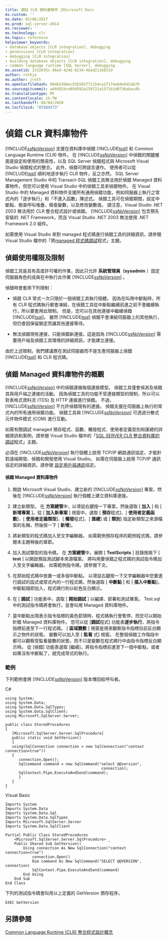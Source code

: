 ```yaml
---
title: 調試 CLR 資料庫物件 |Microsoft Docs
ms.custom: ''
ms.date: 03/06/2017
ms.prod: sql-server-2014
ms.reviewer: ''
ms.technology: clr
ms.topic: reference
helpviewer_keywords:
- database objects [CLR integration], debugging
- permissions [CLR integration]
- debugging [CLR integration]
- building database objects [CLR integration], debugging
- common language runtime [SQL Server], debugging
ms.assetid: 1332035c-d6ed-424d-8234-46ad21168319
author: rothja
ms.author: jroth
ms.openlocfilehash: 084b2494ec55b502f71154ca1f174a6de6d2ab70
ms.sourcegitcommit: ad4d92dce894592a259721a1571b1d8736abacdb
ms.translationtype: MT
ms.contentlocale: zh-TW
ms.lasthandoff: 08/04/2020
ms.locfileid: "87584573"
---
```

# <a name="debugging-clr-database-objects"></a>偵錯 CLR 資料庫物件
  [!INCLUDE[ssNoVersion](../../../includes/ssnoversion-md.md)] 支援在資料庫中偵錯 [!INCLUDE[tsql](../../../includes/tsql-md.md)] 和 Common Language Runtime (CLR) 物件。 在 [!INCLUDE[ssNoVersion](../../../includes/ssnoversion-md.md)] 中偵錯的關鍵層面是設定和使用的簡易性，以及 SQL Server 偵錯程式與 Microsoft Visual Studio 偵錯程式的整合。 此外，偵錯可跨語言運作。 使用者可以從 [!INCLUDE[tsql](../../../includes/tsql-md.md)] 順利地逐步執行 CLR 物件，反之亦然。 SQL Server Management Studio 中的 Transact-SQL 偵錯工具無法用於偵錯 Managed 資料庫物件，但您可以使用 Visual Studio 中的偵錯工具來偵錯物件。 在 Visual Studio 中的 Managed 資料物件支援所有通用偵錯功能，例如伺服器上執行之常式內的「逐步執行」和「不進入函數」陳述式。 偵錯工具可在偵錯期間，設定中斷點、檢查呼叫堆疊，檢查變數，以及修改變數值。 請注意，Visual Studio .NET 2003 無法用於 CLR 整合程式設計或偵錯。 [!INCLUDE[ssNoVersion](../../../includes/ssnoversion-md.md)] 包含預先安裝的 .NET Framework，而且 Visual Studio .NET 2003 無法使用 .NET Framework 2.0 組件。  
  
 如需使用 Visual Studio 來對 managed 程式碼進行偵錯工具的詳細資訊，請參閱 Visual Studio 檔中的「將[managed 程式碼調試](https://go.microsoft.com/fwlink/?LinkId=120377)程式」主題。  
  
## <a name="debugging-permissions-and-restrictions"></a>偵錯使用權限及限制  
 偵錯工具是具有高度許可權的作業，因此只允許 **系統管理員（sysadmin** ）固定伺服器角色的成員在中執行此作業 [!INCLUDE[ssNoVersion](../../../includes/ssnoversion-md.md)] 。  
  
 偵錯時會套用下列限制：  
  
-   偵錯 CLR 常式一次只限於一個偵錯工具執行個體。 因為在叫用中斷點時，所有 CLR 程式碼執行都會凍結，在偵錯工具從中斷點繼續前進之前不會繼續執行，所以要套用此限制。 但是，您可以在其他連接中繼續偵錯 [!INCLUDE[tsql](../../../includes/tsql-md.md)]。 雖然 [!INCLUDE[tsql](../../../includes/tsql-md.md)] 偵錯不會凍結伺服器上的其他執行，但仍會因保留鎖定而讓其他連接等待。  
  
-   無法偵錯現有連接，只能偵錯新連接。這是因為 [!INCLUDE[ssNoVersion](../../../includes/ssnoversion-md.md)] 需要用戶端及偵錯工具環境的詳細資訊，才能建立連接。  
  
 由於上述限制，我們建議應在測試伺服器而不是生產伺服器上偵錯 [!INCLUDE[tsql](../../../includes/tsql-md.md)] 和 CLR 程式碼。  
  
## <a name="overview-of-debugging-managed-database-objects"></a>偵錯 Managed 資料庫物件的概觀  
 [!INCLUDE[ssNoVersion](../../../includes/ssnoversion-md.md)] 中的偵錯遵循每個連接模型。 偵錯工具僅會偵測及偵錯其與用戶端之連接的活動。 因為偵錯工具的功能不受連接類型的限制，所以可以對表格式資料流 (TDS) 及 HTTP 連接進行偵錯。 不過，[!INCLUDE[ssNoVersion](../../../includes/ssnoversion-md.md)] 不允許偵錯現有的連接。 偵錯支援在伺服器上執行的常式內的所有通用偵錯功能。 偵錯工具與 [!INCLUDE[ssNoVersion](../../../includes/ssnoversion-md.md)] 可透過分散式元件物件模式 (COM) 進行互動。  
  
 如需有關調試 managed 預存程式、函數、觸發程式、使用者定義型別和匯總的詳細資訊和案例，請參閱 Visual Studio 檔中的「[SQL SERVER CLR 整合資料庫的調試](https://go.microsoft.com/fwlink/?LinkId=120378)程式」主題。  
  
 必須在 [!INCLUDE[ssNoVersion](../../../includes/ssnoversion-md.md)] 執行個體上啟用 TCP/IP 網路通訊協定，才能針對遠端開發、偵錯和開發使用 Visual Studio。 如需在伺服器上啟用 TCP/IP 通訊協定的詳細資訊，請參閱 [設定用戶端通訊](../../database-engine/configure-windows/configure-client-protocols.md)協定。  
  
#### <a name="to-debug-a-managed-database-object"></a>偵錯 Managed 資料庫物件  
  
1.  開啟 Microsoft Visual Studio、建立新的 [!INCLUDE[ssNoVersion](../../../includes/ssnoversion-md.md)] 專案，然後在 [!INCLUDE[ssNoVersion](../../../includes/ssnoversion-md.md)] 執行個體上建立資料庫連接。  
  
2.  建立新類型。 在 **方案總管**中，以滑鼠右鍵按一下專案，然後選取 [ **加入** ] 和 [ **新增專案** ]。從 [ **加入新專案** ] 視窗中，選取 [ **預存**程式]、[ **使用者定義函數**]、[ **使用者定義類型**]、[ **觸發**程式]、[ **匯總**] 或 [ **類別**] 指定新類型之來源檔案的名稱，然後按一下 [ **新增**]。  
  
3.  將新類型的程式碼加入至文字編輯器。 如需範例預存程序的範例程式碼，請參閱本主題稍後的章節。  
  
4.  加入測試類型的指令碼。 在 **方案總管**中，展開 [ **TestScripts** ] 目錄按兩下 [ **test** ] 以開啟預設測試腳本來源檔案。 將叫用要偵錯之程式碼的測試指令碼加入至文字編輯器。 如需範例指令碼，請參閱下文。  
  
5.  在原始程式碼中放置一或多個中斷點。 以滑鼠右鍵按一下文字編輯器中您要進行調試的函式或常式內的一行程式碼，然後選取 [ **中斷點** ] 和 [ **插入中斷點**]。 中斷點隨即加入，程式碼行則以紅色反白顯示。  
  
6.  在 [ **調試** ] 功能表中，選取 [ **開始調試** ] 以編譯、部署和測試專案。 Test.sql 中的測試指令碼將會執行，並會叫用 Managed 資料庫物件。  
  
7.  當中斷點出現表示指令指標的黃色箭頭時，程式碼執行會暫停，而您可以開始針錯 Managed 資料庫物件。 您可以從 [**調試**程式] 功能表**逐步執行**，將指令指標前進至下一行程式碼。 [ **區域變數** ] 視窗是用來觀察指令指標目前反白顯示之物件的狀態。 變數可以加入至 [ **監看** 式] 視窗。 在整個偵錯工作階段中都可以觀察受監看變數的狀態，而不只是變數在程式碼行中由指令指標反白顯示時。 從 [偵錯] 功能表選取 [繼續]，將指令指標前進至下一個中斷點，或者如果沒有中斷點了，就完成常式的執行。  
  
### <a name="example"></a>範例  
 下列範例會將 [!INCLUDE[ssNoVersion](../../../includes/ssnoversion-md.md)] 版本傳回給呼叫者。  
  
 C#  
  
```  
using System;  
using System.Data;  
using System.Data.SqlTypes;  
using System.Data.SqlClient;  
using Microsoft.SqlServer.Server;   
  
public class StoredProcedures   
{  
   [Microsoft.SqlServer.Server.SqlProcedure]  
   public static void GetVersion()  
   {  
   using(SqlConnection connection = new SqlConnection("context connection=true"))   
   {  
      connection.Open();  
      SqlCommand command = new SqlCommand("select @@version",  
                                           connection);  
      SqlContext.Pipe.ExecuteAndSend(command);  
      }  
   }  
}  
```  
  
 Visual Basic  
  
```  
Imports System  
Imports System.Data  
Imports System.Data.Sql  
Imports System.Data.SqlTypes  
Imports Microsoft.SqlServer.Server  
Imports System.Data.SqlClient  
  
Partial Public Class StoredProcedures   
    <Microsoft.SqlServer.Server.SqlProcedure> _  
    Public Shared Sub GetVersion()  
        Using connection As New SqlConnection("context connection=true")  
            connection.Open()  
            Dim command As New SqlCommand("SELECT @@VERSION", connection)  
            SqlContext.Pipe.ExecuteAndSend(command)  
        End Using  
    End Sub  
End Class  
```  
  
 下列的測試指令碼會叫用以上定義的 GetVersion 預存程序。  
  
```  
EXEC GetVersion  
```  
  
## <a name="see-also"></a>另請參閱  
 [Common Language Runtime &#40;CLR&#41; 整合程式設計概念](common-language-runtime-clr-integration-programming-concepts.md)  
  
  
